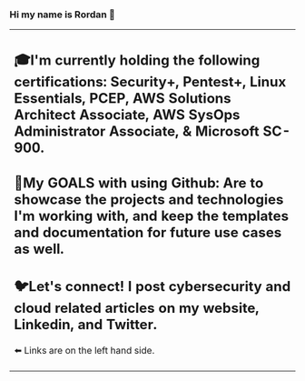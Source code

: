 ### Hi my name is Rordan 👋

<table>
    <tr>
        <td valign="center">

  ##    🎓I'm currently holding the following certifications: Security+, Pentest+, Linux Essentials, PCEP, AWS Solutions Architect Associate, AWS SysOps Administrator Associate, & Microsoft SC-900.
  ##    🎯My GOALS with using Github: Are to showcase the projects and technologies I'm working with, and keep the templates and documentation for future use cases as well.
 ##     🐦Let's connect! I post cybersecurity and cloud related articles on my website, Linkedin, and Twitter.
  ⬅️ Links are on the left hand side.
   
             
             
